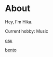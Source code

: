 # About
Hey, I'm Hika.

Current hobby: Music

[osu](https://osu.ppy.sh/users/36526121)

[bento](https://bento.me/hkyn)

